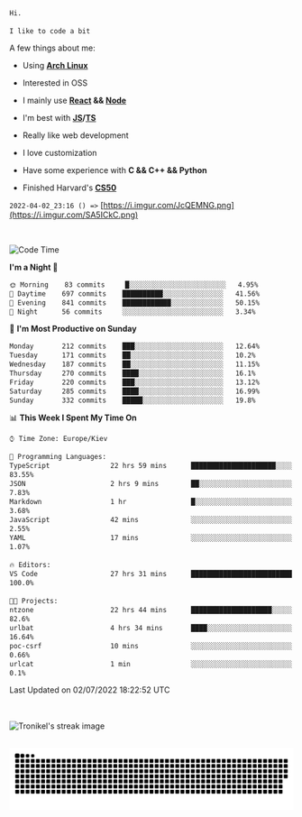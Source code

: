 ```
Hi.

I like to code a bit
```

A few things about me:

-   Using **[Arch Linux](https://archlinux.org/)**

-   Interested in OSS

-   I mainly use **[React](https://reactjs.org/) && [Node](https://nodejs.org/en/)**

-   I'm best with **[JS](https://www.javascript.com/)/[TS](https://www.typescriptlang.org/)**

-   Really like web development

-   I love customization

-   Have some experience with **C && C++ && Python**

-   Finished Harvard's **[CS50](https://cs50.harvard.edu)**

`2022-04-02_23:16 () =>` [https://i.imgur.com/JcQEMNG.png](https://i.imgur.com/SA5ICkC.png)

<br>

<!--START_SECTION:waka-->
![Code Time](http://img.shields.io/badge/Code%20Time-747%20hrs%205%20mins-blue)

**I'm a Night 🦉** 

```text
🌞 Morning    83 commits     █░░░░░░░░░░░░░░░░░░░░░░░░   4.95% 
🌆 Daytime    697 commits    ██████████░░░░░░░░░░░░░░░   41.56% 
🌃 Evening    841 commits    ████████████░░░░░░░░░░░░░   50.15% 
🌙 Night      56 commits     ░░░░░░░░░░░░░░░░░░░░░░░░░   3.34%

```
📅 **I'm Most Productive on Sunday** 

```text
Monday       212 commits    ███░░░░░░░░░░░░░░░░░░░░░░   12.64% 
Tuesday      171 commits    ██░░░░░░░░░░░░░░░░░░░░░░░   10.2% 
Wednesday    187 commits    ██░░░░░░░░░░░░░░░░░░░░░░░   11.15% 
Thursday     270 commits    ████░░░░░░░░░░░░░░░░░░░░░   16.1% 
Friday       220 commits    ███░░░░░░░░░░░░░░░░░░░░░░   13.12% 
Saturday     285 commits    ████░░░░░░░░░░░░░░░░░░░░░   16.99% 
Sunday       332 commits    █████░░░░░░░░░░░░░░░░░░░░   19.8%

```


📊 **This Week I Spent My Time On** 

```text
⌚︎ Time Zone: Europe/Kiev

💬 Programming Languages: 
TypeScript               22 hrs 59 mins      █████████████████████░░░░   83.55% 
JSON                     2 hrs 9 mins        ██░░░░░░░░░░░░░░░░░░░░░░░   7.83% 
Markdown                 1 hr                █░░░░░░░░░░░░░░░░░░░░░░░░   3.68% 
JavaScript               42 mins             ░░░░░░░░░░░░░░░░░░░░░░░░░   2.55% 
YAML                     17 mins             ░░░░░░░░░░░░░░░░░░░░░░░░░   1.07%

🔥 Editors: 
VS Code                  27 hrs 31 mins      █████████████████████████   100.0%

🐱‍💻 Projects: 
ntzone                   22 hrs 44 mins      ████████████████████░░░░░   82.6% 
urlbat                   4 hrs 34 mins       ████░░░░░░░░░░░░░░░░░░░░░   16.64% 
poc-csrf                 10 mins             ░░░░░░░░░░░░░░░░░░░░░░░░░   0.66% 
urlcat                   1 min               ░░░░░░░░░░░░░░░░░░░░░░░░░   0.1%

```


 Last Updated on 02/07/2022 18:22:52 UTC
<!--END_SECTION:waka-->

<br>

<p><img align="center" src="https://github-readme-streak-stats.herokuapp.com/?user=Tronikelis&theme=dark" alt="Tronikel's streak image" /></p>

<br>

<img title="" src="https://raw.githubusercontent.com/Tronikelis/Tronikelis/output/github-contribution-grid-snake.svg" alt="very cool snake thingey" data-align="left">
